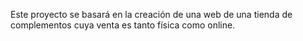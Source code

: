 Este proyecto se basará en la creación de una web de una tienda de complementos cuya venta es tanto física como online.
